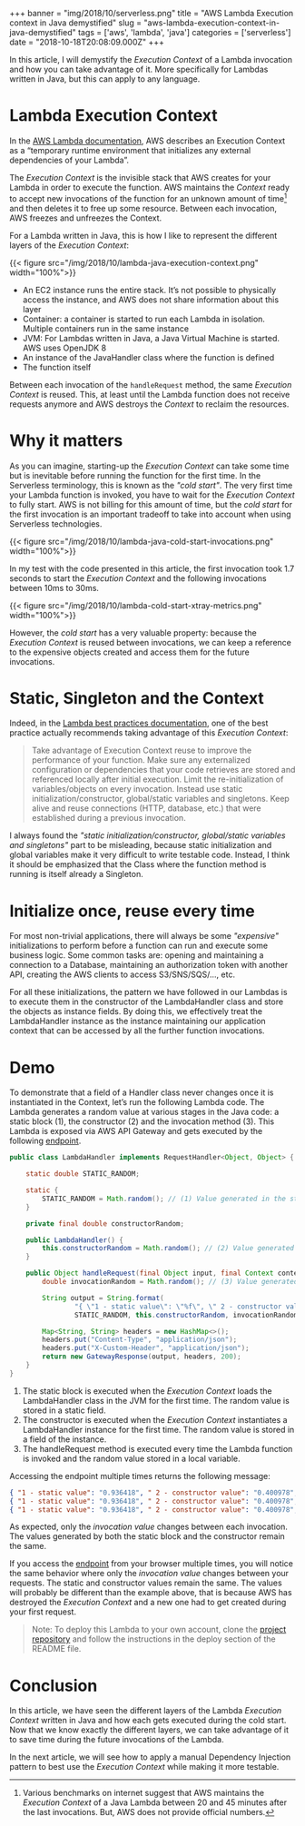 +++
banner = "img/2018/10/serverless.png"
title = "AWS Lambda Execution context in Java demystified"
slug = "aws-lambda-execution-context-in-java-demystified"
tags = ['aws', 'lambda', 'java']
categories = ['serverless']
date = "2018-10-18T20:08:09.000Z"
+++

In this article, I will demystify the _Execution Context_ of a Lambda invocation and how you can take advantage of it. More specifically for Lambdas written in Java, but this can apply to any language.

# Lambda Execution Context

In the [AWS Lambda documentation](https://docs.aws.amazon.com/lambda/latest/dg/running-lambda-code.html), AWS describes an Execution Context as a “temporary runtime environment that initializes any external dependencies of your Lambda”.

The _Execution Context_ is the invisible stack that AWS creates for your Lambda in order to execute the function. AWS maintains the _Context_ ready to accept new invocations of the function for an unknown amount of time[^1] and then deletes it to free up some resource. Between each invocation, AWS freezes and unfreezes the Context.

For a Lambda written in Java, this is how I like to represent the different layers of the _Execution Context_:

{{< figure src="/img/2018/10/lambda-java-execution-context.png" width="100%">}}

- An EC2 instance runs the entire stack. It’s not possible to physically access the instance, and AWS does not share information about this layer
- Container: a container is started to run each Lambda in isolation. Multiple containers run in the same instance
- JVM: For Lambdas written in Java, a Java Virtual Machine is started. AWS uses OpenJDK 8
- An instance of the JavaHandler class where the function is defined
- The function itself

Between each invocation of the `handleRequest` method, the same _Execution Context_ is reused. This, at least until the Lambda function does not receive requests anymore and AWS destroys the _Context_ to reclaim the resources.

# Why it matters
As you can imagine, starting-up the _Execution Context_ can take some time but is inevitable before running the function for the first time.
In the Serverless terminology, this is known as the _"cold start"_. The very first time your Lambda function is invoked, you have to wait for the _Execution Context_ to fully start.
AWS is not billing for this amount of time, but the _cold start_ for the first invocation is an important tradeoff to take into account when using Serverless technologies.

{{< figure src="/img/2018/10/lambda-java-cold-start-invocations.png" width="100%">}}

In my test with the code presented in this article, the first invocation took 1.7 seconds to start the _Execution Context_ and the following invocations between 10ms to 30ms.

{{< figure src="/img/2018/10/lambda-cold-start-xtray-metrics.png" width="100%">}}

However, the _cold start_ has a very valuable property: because the _Execution Context_ is reused between invocations, we can keep a reference to the expensive objects created and access them for the future invocations.

# Static, Singleton and the Context
Indeed, in the [Lambda best practices documentation](https://docs.aws.amazon.com/lambda/latest/dg/best-practices.html), one of the best practice actually recommends taking advantage of this _Execution Context_:

> Take advantage of Execution Context reuse to improve the performance of your function. Make sure any externalized configuration or dependencies that your code retrieves are stored and referenced locally after initial execution. Limit the re-initialization of variables/objects on every invocation. Instead use static initialization/constructor, global/static variables and singletons. Keep alive and reuse connections (HTTP, database, etc.) that were established during a previous invocation.

I always found the _"static initialization/constructor, global/static variables and singletons"_ part to be misleading, because static initialization and global variables make it very difficult to write testable code. Instead, I think it should be emphasized that the Class where the function method is running is itself already a Singleton.

# Initialize once, reuse every time
For most non-trivial applications, there will always be some _"expensive"_ initializations to perform before a function can run and execute some business logic.
Some common tasks are: opening and maintaining a connection to a Database, maintaining an authorization token with another API, creating the AWS clients to access S3/SNS/SQS/..., etc.

For all these initializations, the pattern we have followed in our Lambdas is to execute them in the constructor of the LambdaHandler class and store the objects as instance fields.
By doing this, we effectively treat the LambdaHandler instance as the instance maintaining our application context that can be accessed by all the further function invocations.

# Demo
To demonstrate that a field of a Handler class never changes once it is instantiated in the Context, let’s run the following Lambda code. The Lambda generates a random value at various stages in the Java code: a static block (1), the constructor (2) and the invocation method (3).
This Lambda is exposed via AWS API Gateway and gets executed by the following [endpoint](https://jz2ckwdte0.execute-api.us-east-1.amazonaws.com/Prod/execute/).

```java
public class LambdaHandler implements RequestHandler<Object, Object> {

    static double STATIC_RANDOM;

    static {
        STATIC_RANDOM = Math.random(); // (1) Value generated in the static block
    }

    private final double constructorRandom;

    public LambdaHandler() {
        this.constructorRandom = Math.random(); // (2) Value generated in the LambdaHandler constructor
    }

    public Object handleRequest(final Object input, final Context context) {
        double invocationRandom = Math.random(); // (3) Value generated in the LambdaHandler method for each invocation

        String output = String.format(
                "{ \"1 - static value\": \"%f\", \" 2 - constructor value\": \"%f\", \"3 - invocation value\": \"%f\"}",
                STATIC_RANDOM, this.constructorRandom, invocationRandom);

        Map<String, String> headers = new HashMap<>();
        headers.put("Content-Type", "application/json");
        headers.put("X-Custom-Header", "application/json");
        return new GatewayResponse(output, headers, 200);
    }
}

```

1. The static block is executed when the _Execution Context_ loads the LambdaHandler class in the JVM for the first time. The random value is stored in a static field.
2. The constructor is executed when the _Execution Context_ instantiates a LambdaHandler instance for the first time. The random value is stored in a field of the instance.
3. The handleRequest method is executed every time the Lambda function is invoked and the random value stored in a local variable.

Accessing the endpoint multiple times returns the following message:
```json
{ "1 - static value": "0.936418", " 2 - constructor value": "0.400978", "3 - invocation value": "0.362746"}
{ "1 - static value": "0.936418", " 2 - constructor value": "0.400978", "3 - invocation value": "0.969463"}
{ "1 - static value": "0.936418", " 2 - constructor value": "0.400978", "3 - invocation value": "0.0.723602"}
```

As expected, only the _invocation value_ changes between each invocation. The values generated by both the static block and the constructor remain the same.

If you access the [endpoint](https://jz2ckwdte0.execute-api.us-east-1.amazonaws.com/Prod/execute/) from your browser multiple times, you will notice the same behavior where only the _invocation value_ changes between your requests. The static and constructor values remain the same. The values will probably be different than the example above, that is because AWS has destroyed the _Execution Context_ and a new one had to get created during your first request.

> Note: To deploy this Lambda to your own account, clone the [project repository](https://github.com/raphaelbrugier/aws-lambda-java-exec-context) and follow the instructions in the deploy section of the README file.

# Conclusion
In this article, we have seen the different layers of the Lambda _Execution Context_ written in Java and how each gets executed during the cold start. Now that we know exactly the different layers, we can take advantage of it to save time during the future invocations of the Lambda.

In the next article, we will see how to apply a manual Dependency Injection pattern to best use the _Execution Context_ while making it more testable.

[^1]: Various benchmarks on internet suggest that AWS maintains the _Execution Context_ of a Java Lambda between 20 and 45 minutes after the last invocations. But, AWS does not provide official numbers.
